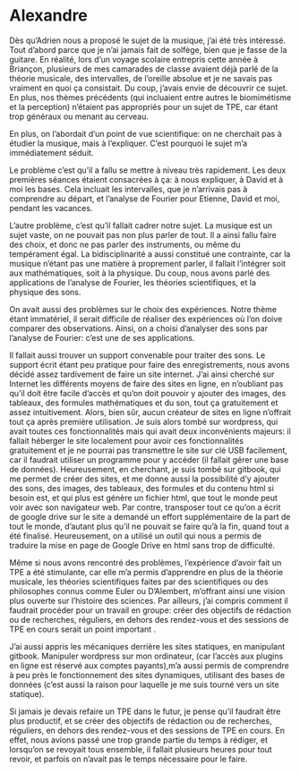 # Alexandre

<p>
	Dès qu’Adrien nous a proposé le sujet de la musique, j’ai été très intéressé. Tout d’abord parce que je n’ai jamais fait de solfège, bien que je fasse de la guitare. En réalité, lors d’un voyage scolaire entrepris cette année à Briançon, plusieurs de mes camarades de classe avaient déjà parlé de la théorie musicale, des intervalles, de l’oreille absolue et je ne savais pas vraiment en quoi ça consistait. Du coup, j’avais envie de découvrir ce sujet. En plus, nos thèmes précédents (qui incluaient entre autres le biomimétisme et la perception) n’étaient pas appropriés pour un sujet de TPE, car étant trop généraux ou menant au cerveau.
</p>
<p>
	En plus, on l’abordait d’un point de vue scientifique: on ne cherchait pas à étudier la musique, mais à l’expliquer. C’est pourquoi le sujet m’a immédiatement séduit.
</p>
<p>
	Le problème c’est qu’il a fallu se mettre à niveau très rapidement. Les deux premières séances étaient consacrées à ça: à nous expliquer, à David et à moi les bases. Cela incluait les intervalles, que je n’arrivais pas à comprendre au départ, et l’analyse de Fourier pour Etienne, David et moi, pendant les vacances.
</p>
<p>
	L’autre problème, c’est qu’il fallait cadrer notre sujet. La musique est un sujet vaste, on ne pouvait pas non plus parler de tout. Il a ainsi fallu faire des choix, et donc ne pas parler des instruments, ou même du tempérament égal. La bidisciplinarité a aussi constitué une contrainte, car la musique n’étant pas une matière à proprement parler, il fallait l’intégrer soit aux mathématiques, soit à la physique. Du coup, nous avons parlé des applications de l’analyse de Fourier, les théories scientifiques, et la physique des sons.
</p>
<p>
	On avait aussi des problèmes sur le choix des expériences. Notre thème étant immatériel, il serait difficile de réaliser des expériences où l’on doive comparer des observations. Ainsi, on a choisi d’analyser des sons par l’analyse de Fourier: c’est une de ses applications.
</p>
<p>
	Il fallait aussi trouver un support convenable pour traiter des sons. Le support écrit étant peu pratique pour faire des enregistrements, nous avons décidé assez tardivement de faire un site internet. J’ai ainsi cherché sur Internet les différents moyens de faire des sites en ligne, en n’oubliant pas qu’il doit être facile d’accès et qu’on doit pouvoir y ajouter des images, des tableaux, des formules mathématiques et du son, tout ça gratuitement et assez intuitivement. Alors, bien sûr, aucun créateur de sites en ligne n’offrait tout ça après première utilisation. Je suis alors tombé sur wordpress, qui avait toutes ces fonctionnalités mais qui avait deux inconvénients majeurs: il fallait héberger le site localement pour avoir ces fonctionnalités gratuitement et je ne pourrai pas transmettre le site sur clé USB facilement, car il faudrait utiliser un programme pour y accéder (il fallait gérer une base de données). Heureusement, en cherchant, je suis tombé sur gitbook, qui me permet de créer des sites, et me donne aussi la possibilité d’y ajouter des sons, des images, des tableaux, des formules et du contenu html si besoin est, et qui plus est génère un fichier html, que tout le monde peut voir avec son navigateur web. Par contre, transposer tout ce qu’on a écrit de google drive sur le site a demandé un effort supplémentaire de la part de tout le monde, d’autant plus qu’il ne pouvait se faire qu’à la fin, quand tout a été finalisé. Heureusement, on a utilisé un outil qui nous a permis de traduire la mise en page de Google Drive en html sans trop de difficulté.
</p>
<p>
	Même si nous avons rencontré des problèmes, l’expérience d’avoir fait un TPE a été stimulante, car elle m’a permis d’apprendre en plus de la théorie musicale, les théories scientifiques faites par des scientifiques ou des philosophes connus comme Euler ou D’Alembert, m’offrant ainsi une vision plus ouverte sur l’histoire des sciences. Par ailleurs, j’ai compris comment il faudrait procéder pour un travail en groupe: créer des objectifs de rédaction ou de recherches, réguliers, en dehors des rendez-vous et des sessions de TPE en cours serait un point important .
</p>
<p>
	J’ai aussi appris les mécaniques derrière les sites statiques, en manipulant gitbook. Manipuler wordpress sur mon ordinateur, (car l’accès aux plugins en ligne est réservé aux comptes payants),m’a aussi permis de comprendre à peu près le fonctionnement des sites dynamiques, utilisant des bases de données (c’est aussi la raison pour laquelle je me suis tourné vers un site statique).
</p>
<p>
	Si jamais je devais refaire un TPE dans le futur, je pense qu’il faudrait être plus productif, et se créer des objectifs de rédaction ou de recherches, réguliers, en dehors des rendez-vous et des sessions de TPE en cours. En effet, nous avions passé une trop grande partie du temps à rédiger, et lorsqu’on se revoyait tous ensemble, il fallait plusieurs heures pour tout revoir, et parfois on n’avait pas le temps nécessaire pour le faire.
</p>
